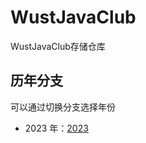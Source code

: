 # WustJavaClub

WustJavaClub存储仓库

## 历年分支

可以通过切换分支选择年份

- 2023 年：[2023](https://github.com/Cattle0Horse/WustJavaClub/tree/2023)
